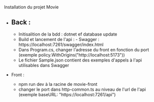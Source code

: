 Installation du projet Movie 

- Back :
  - 
  - Initisalition de la bdd : dotnet ef database update
  - Build et lancement de l'api :
        - Swagger : https://localhost:7261/swagger/index.html
  - Dans Program.cs, changer l'adresse du front en fonction du port (exemple policy.WithOrigins("http://localhost:5173"))
  - Le fichier Sample.json contient des exemples d'appels à l'api utilisables dans Swagger

- Front :
   - npm run dev à la racine de movie-front
   - changer le port dans http-common.ts au niveau de l'url de l'api (exemple baseURL: "https://localhost:7261/api") 
